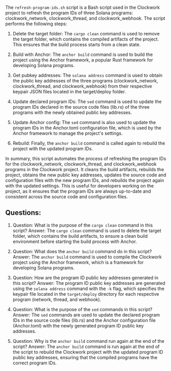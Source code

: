 
The `refresh-program-ids.sh` script is a Bash script used in the Clockwork project to refresh the program IDs of three Solana programs: clockwork_network, clockwork_thread, and clockwork_webhook. The script performs the following steps:

1. Delete the target folder: The `cargo clean` command is used to remove the target folder, which contains the compiled artifacts of the project. This ensures that the build process starts from a clean state.

2. Build with Anchor: The `anchor build` command is used to build the project using the Anchor framework, a popular Rust framework for developing Solana programs.

3. Get pubkey addresses: The `solana address` command is used to obtain the public key addresses of the three programs (clockwork_network, clockwork_thread, and clockwork_webhook) from their respective keypair JSON files located in the target/deploy folder.

4. Update declared program IDs: The `sed` command is used to update the program IDs declared in the source code files (lib.rs) of the three programs with the newly obtained public key addresses.

5. Update Anchor config: The `sed` command is also used to update the program IDs in the Anchor.toml configuration file, which is used by the Anchor framework to manage the project's settings.

6. Rebuild: Finally, the `anchor build` command is called again to rebuild the project with the updated program IDs.

In summary, this script automates the process of refreshing the program IDs for the clockwork_network, clockwork_thread, and clockwork_webhook programs in the Clockwork project. It cleans the build artifacts, rebuilds the project, obtains the new public key addresses, updates the source code and configuration files with the new program IDs, and rebuilds the project again with the updated settings. This is useful for developers working on the project, as it ensures that the program IDs are always up-to-date and consistent across the source code and configuration files.
## Questions: 
 1. Question: What is the purpose of the `cargo clean` command in this script?
   Answer: The `cargo clean` command is used to delete the target folder, which contains the build artifacts, to ensure a clean build environment before starting the build process with Anchor.

2. Question: What does the `anchor build` command do in this script?
   Answer: The `anchor build` command is used to compile the Clockwork project using the Anchor framework, which is a framework for developing Solana programs.

3. Question: How are the program ID public key addresses generated in this script?
   Answer: The program ID public key addresses are generated using the `solana address` command with the `-k` flag, which specifies the keypair file located in the `target/deploy` directory for each respective program (network, thread, and webhook).

4. Question: What is the purpose of the `sed` commands in this script?
   Answer: The `sed` commands are used to update the declared program IDs in the source code files (lib.rs) and the Anchor configuration file (Anchor.toml) with the newly generated program ID public key addresses.

5. Question: Why is the `anchor build` command run again at the end of the script?
   Answer: The `anchor build` command is run again at the end of the script to rebuild the Clockwork project with the updated program ID public key addresses, ensuring that the compiled programs have the correct program IDs.
    